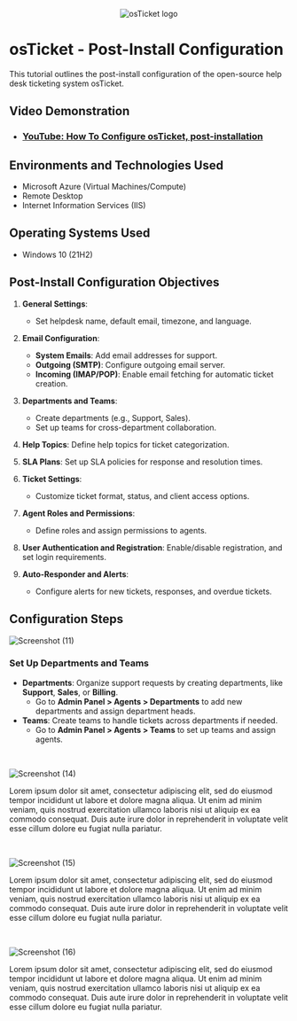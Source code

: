 <p align="center">
<img src="https://i.imgur.com/Clzj7Xs.png" alt="osTicket logo"/>
</p>

<h1>osTicket - Post-Install Configuration</h1>
This tutorial outlines the post-install configuration of the open-source help desk ticketing system osTicket.<br />


<h2>Video Demonstration</h2>

- ### [YouTube: How To Configure osTicket, post-installation](https://www.youtube.com/watch?v=doTWdYMsmjA)

<h2>Environments and Technologies Used</h2>

- Microsoft Azure (Virtual Machines/Compute)
- Remote Desktop
- Internet Information Services (IIS)

<h2>Operating Systems Used </h2>

- Windows 10</b> (21H2)

<h2>Post-Install Configuration Objectives</h2>

<ol><li><p><strong>General Settings</strong>:</p><ul><li>Set helpdesk name, default email, timezone, and language.</li></ul></li><li><p><strong>Email Configuration</strong>:</p><ul><li><strong>System Emails</strong>: Add email addresses for support.</li><li><strong>Outgoing (SMTP)</strong>: Configure outgoing email server.</li><li><strong>Incoming (IMAP/POP)</strong>: Enable email fetching for automatic ticket creation.</li></ul></li><li><p><strong>Departments and Teams</strong>:</p><ul><li>Create departments (e.g., Support, Sales).</li><li>Set up teams for cross-department collaboration.</li></ul></li><li><p><strong>Help Topics</strong>: Define help topics for ticket categorization.</p></li><li><p><strong>SLA Plans</strong>: Set up SLA policies for response and resolution times.</p></li><li><p><strong>Ticket Settings</strong>:</p><ul><li>Customize ticket format, status, and client access options.</li></ul></li><li><p><strong>Agent Roles and Permissions</strong>:</p><ul><li>Define roles and assign permissions to agents.</li></ul></li><li><p><strong>User Authentication and Registration</strong>: Enable/disable registration, and set login requirements.</p></li><li><p><strong>Auto-Responder and Alerts</strong>:</p></li><ul><li>Configure alerts for new tickets, responses, and overdue tickets.</li></ul> </ol>

<h2>Configuration Steps</h2>

<p> 
  
![Screenshot (11)](https://github.com/user-attachments/assets/3e4651c4-2a68-4af9-8e0a-d99e2d425d7a)
  
</p>
<p>
  <h3><strong>Set Up Departments and Teams</strong></h3>
<ul><li><strong>Departments</strong>: Organize support requests by creating departments, like <strong>Support</strong>, <strong>Sales</strong>, or <strong>Billing</strong>.<ul><li>Go to <strong>Admin Panel &gt; Agents &gt; Departments</strong> to add new departments and assign department heads.</li></ul></li><li><strong>Teams</strong>: Create teams to handle tickets across departments if needed.<ul><li>Go to <strong>Admin Panel &gt; Agents &gt; Teams</strong> to set up teams and assign agents.</li></ul></li></ul>
</p>
<br />
<p>
  
![Screenshot (14)](https://github.com/user-attachments/assets/a932440e-59d2-4c5e-8316-81ac68338dd4)

</p>
<p>
Lorem ipsum dolor sit amet, consectetur adipiscing elit, sed do eiusmod tempor incididunt ut labore et dolore magna aliqua. Ut enim ad minim veniam, quis nostrud exercitation ullamco laboris nisi ut aliquip ex ea commodo consequat. Duis aute irure dolor in reprehenderit in voluptate velit esse cillum dolore eu fugiat nulla pariatur.
</p>
<br />

<p>
  
![Screenshot (15)](https://github.com/user-attachments/assets/f6b13c42-ee53-4f8b-8e7c-fe6218eec94c)

</p>
<p>
Lorem ipsum dolor sit amet, consectetur adipiscing elit, sed do eiusmod tempor incididunt ut labore et dolore magna aliqua. Ut enim ad minim veniam, quis nostrud exercitation ullamco laboris nisi ut aliquip ex ea commodo consequat. Duis aute irure dolor in reprehenderit in voluptate velit esse cillum dolore eu fugiat nulla pariatur.
</p>
<br />
<p>
  
![Screenshot (16)](https://github.com/user-attachments/assets/d20e3e0a-f2eb-4822-825a-d2b9cafdc1c2)


</p>
<p>
Lorem ipsum dolor sit amet, consectetur adipiscing elit, sed do eiusmod tempor incididunt ut labore et dolore magna aliqua. Ut enim ad minim veniam, quis nostrud exercitation ullamco laboris nisi ut aliquip ex ea commodo consequat. Duis aute irure dolor in reprehenderit in voluptate velit esse cillum dolore eu fugiat nulla pariatur.
</p>
<br />

